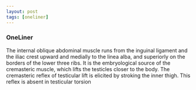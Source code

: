 ```yaml
---
layout: post
tags: [oneliner]
---
```



### OneLiner

The internal oblique abdominal muscle runs from the inguinal ligament and the iliac crest upward and medially to the linea alba, and superiorly on the borders of the lower three ribs. It is the embryological source of the cremasteric muscle, which lifts the testicles closer to the body. The cremasteric reflex of testicular lift is elicited by stroking the inner thigh. This reflex is absent in testicular torsion
